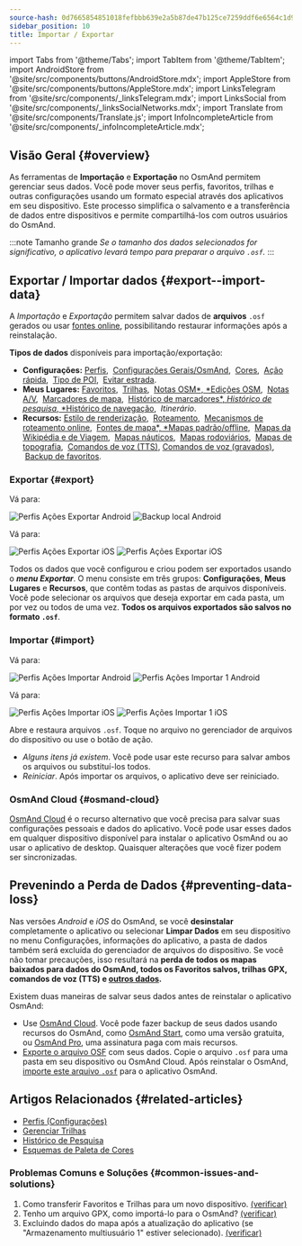 ```yaml
---
source-hash: 0d7665854851018fefbbb639e2a5b87de47b125ce7259ddf6e6564c1d959eecf
sidebar_position: 10
title: Importar / Exportar
---
```

import Tabs from '@theme/Tabs';
import TabItem from '@theme/TabItem';
import AndroidStore from '@site/src/components/buttons/AndroidStore.mdx';
import AppleStore from '@site/src/components/buttons/AppleStore.mdx';
import LinksTelegram from '@site/src/components/_linksTelegram.mdx';
import LinksSocial from '@site/src/components/_linksSocialNetworks.mdx';
import Translate from '@site/src/components/Translate.js';
import InfoIncompleteArticle from '@site/src/components/_infoIncompleteArticle.mdx';


## Visão Geral {#overview}

As ferramentas de **Importação** e **Exportação** no OsmAnd permitem gerenciar seus dados. Você pode mover seus perfis, favoritos, trilhas e outras configurações usando um formato especial através dos aplicativos em seu dispositivo. Este processo simplifica o salvamento e a transferência de dados entre dispositivos e permite compartilhá-los com outros usuários do OsmAnd.

:::note Tamanho grande
*Se o tamanho dos dados selecionados for significativo, o aplicativo levará tempo para preparar o arquivo `.osf`.*
:::


## Exportar / Importar dados {#export--import-data}

A *Importação* e *Exportação* permitem salvar dados de **arquivos** `.osf` gerados ou usar [fontes online](../map/raster-maps.md), possibilitando restaurar informações após a reinstalação.

**Tipos de dados** disponíveis para importação/exportação:

- **Configurações:**
        [Perfis](../personal/profiles.md#actions), &nbsp;[Configurações Gerais/OsmAnd](../personal/global-settings.md), &nbsp;[Cores](../personal/color-palette-schemes.md), &nbsp;[Ação rápida](../widgets/quick-action.md), &nbsp;[Tipo de POI](../map/point-layers-on-map.md#poi-types), &nbsp;[Evitar estrada](../map/map-context-menu.md#avoid-road).
- **Meus Lugares:**
        [Favoritos](../personal/favorites.md#export--import), &nbsp;[Trilhas](../personal/tracks/manage-tracks.md#import--export-track), &nbsp;[Notas OSM*, *Edições OSM](../plugins/osm-editing.md#create--modify-poi), &nbsp;[Notas A/V](../plugins/audio-video-notes.md), &nbsp;[Marcadores de mapa](../personal/markers.md), &nbsp;[Histórico de marcadores*, *Histórico de pesquisa*, *Histórico de navegação](../personal/global-settings.md#history), &nbsp;*Itinerário*.
- **Recursos:**
        [Estilo de renderização](../map/vector-maps.md#custom-map-style), &nbsp;[Roteamento](../navigation/routing/osmand-routing.md), &nbsp;[Mecanismos de roteamento online](../navigation/routing/online-routing.md), &nbsp;[Fontes de mapa*, *Mapas padrão/offline](../map/raster-maps.md), &nbsp;[Mapas da Wikipédia e de Viagem](../plan-route/travel-guides.md), &nbsp;[Mapas náuticos](../plugins/nautical-charts.md), &nbsp;[Mapas rodoviários](../map/vector-maps.md#road-style), &nbsp;[Mapas de topografia](../plugins/topography.md), &nbsp;[Comandos de voz (TTS)](../navigation/guidance/voice-navigation.md#tts-text-to-speech), [Comandos de voz (gravados)](../navigation/guidance/voice-navigation.md#recorded-voice-prompts), &nbsp;[Backup de favoritos](../personal/favorites.md#automatic-favorites-backup).


### Exportar {#export}

<Tabs groupId="operating-systems" queryString="current-os">

<TabItem value="android" label="Android">

Vá para: *<Translate android="true" ids="shared_string_menu,shared_string_settings,import_export,export_to_file"/>*

![Perfis Ações Exportar Android](@site/static/img/personal/profiles/profile_actions_export_1_andr.png) ![Backup local Android](@site/static/img/personal/profiles/profile_actions_export_2_andr.png)

</TabItem>

<TabItem value="ios" label="iOS">

Vá para: *<Translate ios="true" ids="shared_string_menu,shared_string_settings,local_backup,backup_into_file"/>*

![Perfis Ações Exportar iOS](@site/static/img/personal/profiles/profile_actions_export_1_ios.png) ![Perfis Ações Exportar iOS](@site/static/img/personal/profiles/profile_actions_export_2_ios.png)

</TabItem>

</Tabs>

Todos os dados que você configurou e criou podem ser exportados usando o ***menu Exportar***. O menu consiste em três grupos: **Configurações**, **Meus Lugares** e **Recursos**, que contêm todas as pastas de arquivos disponíveis. Você pode selecionar os arquivos que deseja exportar em cada pasta, um por vez ou todos de uma vez. **Todos os arquivos exportados são salvos no formato `.osf`**.


### Importar {#import}

<Tabs groupId="operating-systems" queryString="current-os">

<TabItem value="android" label="Android">

Vá para: *<Translate android="true" ids="shared_string_menu,shared_string_settings,import_export,shared_string_import"/>*

![Perfis Ações Importar Android](@site/static/img/personal/profiles/profile_actions_import_android.png) ![Perfis Ações Importar 1 Android](@site/static/img/personal/profiles/profile_actions_import_1_android.png)

<!-- ![Perfis Ações Importar 2 Android](@site/static/img/personal/profiles/profile_actions_import_2_android.png) -->

</TabItem>

<TabItem value="ios" label="iOS">

Vá para: *<Translate ios="true" ids="shared_string_menu,shared_string_settings,local_backup,restore_from_file"/>*


![Perfis Ações Importar iOS](@site/static/img/personal/profiles/profile_actions_import_ios.png) ![Perfis Ações Importar 1 iOS](@site/static/img/personal/profiles/profile_actions_import_1_ios.png)
<!-- ![Perfis Ações Importar 2 iOS](@site/static/img/personal/profiles/profile_actions_import_2_ios.png) -->

</TabItem>

</Tabs>

Abre e restaura arquivos `.osf`. Toque no arquivo no gerenciador de arquivos do dispositivo ou use o botão de ação.

- *Alguns itens já existem*. Você pode usar este recurso para salvar ambos os arquivos ou substituí-los todos.
- *Reiniciar*. Após importar os arquivos, o aplicativo deve ser reiniciado.


### OsmAnd Cloud {#osmand-cloud}

[OsmAnd Cloud](../personal/osmand-cloud.md) é o recurso alternativo que você precisa para salvar suas configurações pessoais e dados do aplicativo. Você pode usar esses dados em qualquer dispositivo disponível para instalar o aplicativo OsmAnd ou ao usar o aplicativo de desktop. Quaisquer alterações que você fizer podem ser sincronizadas.


## Prevenindo a Perda de Dados {#preventing-data-loss}

Nas versões *Android* e *iOS* do OsmAnd, se você **desinstalar** completamente o aplicativo ou selecionar **Limpar Dados** em seu dispositivo no menu Configurações, informações do aplicativo, a pasta de dados também será excluída do gerenciador de arquivos do dispositivo. Se você não tomar precauções, isso resultará na **perda de todos os mapas baixados para dados do OsmAnd, todos os Favoritos salvos, trilhas GPX, comandos de voz (TTS) e [outros dados](#export--import-data).**

Existem duas maneiras de salvar seus dados antes de reinstalar o aplicativo OsmAnd:

- Use [OsmAnd Cloud](#osmand-cloud). Você pode fazer backup de seus dados usando recursos do OsmAnd, como [OsmAnd Start](../personal/osmand-cloud.md#osmand-start), como uma versão gratuita, ou [OsmAnd Pro](../purchases/index.md), uma assinatura paga com mais recursos.
- [Exporte o arquivo OSF](#export) com seus dados. Copie o arquivo `.osf` para uma pasta em seu dispositivo ou OsmAnd Cloud. Após reinstalar o OsmAnd, [importe este arquivo `.osf`](#import) para o aplicativo OsmAnd.


## Artigos Relacionados {#related-articles}

- [Perfis (Configurações)](./profiles.md)
- [Gerenciar Trilhas](../personal/tracks/manage-tracks.md#import--export-track)
- [Histórico de Pesquisa](../search/search-history.md#export-and-share)
- [Esquemas de Paleta de Cores](../personal/color-palette-schemes.md)

### Problemas Comuns e Soluções {#common-issues-and-solutions}

1. Como transferir Favoritos e Trilhas para um novo dispositivo. [(verificar)](../troubleshooting/setup.md#how-to-transfer-favorites-and-tracks-to-a-new-device)
2. Tenho um arquivo GPX, como importá-lo para o OsmAnd? [(verificar)](../troubleshooting/setup.md#i-have-a-gpx-file-how-do-i-import-it-into-osmand)
3. Excluindo dados do mapa após a atualização do aplicativo (se "Armazenamento multiusuário 1" estiver selecionado). [(verificar)](../troubleshooting/maps-data#deleting-map-data-after-the-app-update-if-multiuser-storage-1-is-selected)